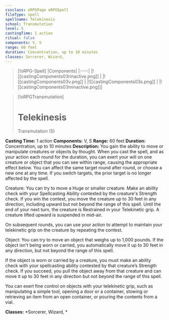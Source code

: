 ```yaml
---
cssclass: oRPGPage oRPGSpell
fileType: spell
spellname: Telekinesis
school: Transmutation
level: 5
castingTime: 1 action
ritual: false
components: V, S
range: 60 feet
duration: Concentration, up to 10 minutes
classes: Sorcerer, Wizard,
---
```

> [!oRPG-Spell]
> |Components|
> |:---:|
> |![[castingComponents03rinactive.png]] |
> |![[castingComponents03v.png]] |
> |![[castingComponents03s.png]] |
> |![[castingComponents03minactive.png]]|

> [!oRPGTransmutation]
>#  Telekinesis
> Transmutation  (5)

**Casting Time:** 1 action
**Components:** V, S
**Range:** 60 feet
**Duration:**  Concentration, up to 10 minutes
**Description:**
You gain the ability to move or manipulate creatures or objects by thought. When you cast the spell, and as your action each round for the duration, you can exert your will on one creature or object that you can see within range, causing the appropriate effect below. You can affect the same target round after round, or choose a new one at any time. If you switch targets, the prior target is no longer affected by the spell.



 Creature: You can try to move a Huge or smaller creature. Make an ability check with your Spellcasting Ability contested by the creature's Strength check. If you win the contest, you move the creature up to 30 feet in any direction, including upward but not beyond the range of this spell. Until the end of your next turn, the creature is Restrained in your Telekinetic grip. A creature lifted upward is suspended in mid-air.

 On subsequent rounds, you can use your action to attempt to maintain your telekinetic grip on the creature by repeating the contest.



 Object: You can try to move an object that weighs up to 1,000 pounds. If the object isn't being worn or carried, you automatically move it up to 30 feet in any direction, but not beyond the range of this spell.

 If the object is worn or carried by a creature, you must make an ability check with your spellcasting ability contested by that creature’s Strength check. If you succeed, you pull the object away from that creature and can move it up to 30 feet in any direction but not beyond the range of this spell.



 You can exert fine control on objects with your telekinetic grip, such as manipulating a simple tool, opening a door or a container, stowing or retrieving an item from an open container, or pouring the contents from a vial.



**Classes:**  *Sorcerer, Wizard, *


